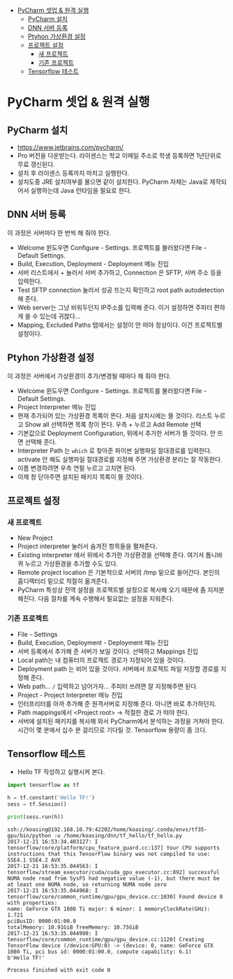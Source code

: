- [PyCharm 셋업 & 원격 실행](#pycharm-%EC%85%8B%EC%97%85-%EC%9B%90%EA%B2%A9-%EC%8B%A4%ED%96%89)
    - [PyCharm 설치](#pycharm-%EC%84%A4%EC%B9%98)
    - [DNN 서버 등록](#dnn-%EC%84%9C%EB%B2%84-%EB%93%B1%EB%A1%9D)
    - [Ptyhon 가상환경 설정](#ptyhon-%EA%B0%80%EC%83%81%ED%99%98%EA%B2%BD-%EC%84%A4%EC%A0%95)
    - [프로젝트 설정](#%ED%94%84%EB%A1%9C%EC%A0%9D%ED%8A%B8-%EC%84%A4%EC%A0%95)
        - [새 프로젝트](#%EC%83%88-%ED%94%84%EB%A1%9C%EC%A0%9D%ED%8A%B8)
        - [기존 프로젝트](#%EA%B8%B0%EC%A1%B4-%ED%94%84%EB%A1%9C%EC%A0%9D%ED%8A%B8)
    - [Tensorflow 테스트](#tensorflow-%ED%85%8C%EC%8A%A4%ED%8A%B8)

PyCharm 셋업 & 원격 실행
========================

PyCharm 설치
------------

- <https://www.jetbrains.com/pycharm/>
- Pro 버전을 다운받는다. 라이센스는 학교 이메일 주소로 학생 등록하면 1년단위로 무료 갱신된다.
- 설치 후 라이센스 등록까지 마치고 실행한다.
- 설치도중 JRE 설치여부를 물으면 같이 설치한다.
  PyCharm 자체는 Java로 제작되어서 실행하는데 Java 런타임을 필요로 한다.

DNN 서버 등록
-------------

이 과정은 서버마다 한 번씩 해 줘야 한다.

- Welcome 윈도우면 Configure - Settings. 프로젝트를 불러왔다면 File - Default Settings.
- Build, Execution, Deployment - Deployment 메뉴 진입
- 서버 리스트에서 + 눌러서 서버 추가하고, Connection 은 SFTP, 서버 주소 등을 입력한다.
- Test SFTP connection 눌러서 성공 뜨는지 확인하고 root path autodetection 해 준다.
- Web server는 그냥 비워두던지 IP주소를 입력해 준다. 이거 설정하면 주피터 편하게 쓸 수 있는데 귀찮다... 
- Mapping, Excluded Paths 탭에서는 설정이 안 떠야 정상이다. 이건 프로젝트별 설정이다.

Ptyhon 가상환경 설정
--------------------

이 과정은 서버에서 가상환경이 추가/변경될 때마다 해 줘야 한다.

- Welcome 윈도우면 Configure - Settings. 프로젝트를 불러왔다면 File - Default Settings.
- Project Interpreter 메뉴 진입
- 현재 추가되어 있는 가상환경 목록이 뜬다. 처음 설치시에는 <No interpreter> 뜰 것이다.
  리스트 누르고 Show all 선택하면 목록 창이 뜬다. 우측 + 누르고 Add Remote 선택
- 기본값으로 Deployment Configuration, 위에서 추가한 서버가 뜰 것이다. 안 뜨면 선택해 준다.
- Interpreter Path 는 `which` 로 찾아준 파이썬 실행파일 절대경로를 입력한다.
  activate 안 해도 실행파일 절대경로를 지정해 주면 가상환경 분리는 잘 작동한다.
- 이름 변경하려면 우측 연필 누르고 고치면 된다.
- 이제 창 닫아주면 설치된 패키지 목록이 뜰 것이다.

프로젝트 설정
-------------

### 새 프로젝트

- New Project
- Project interpreter 눌러서 숨겨진 항목들을 펼쳐준다.
- Existing interpreter 에서 위에서 추가한 가상환경을 선택해 준다.
  여기서 톱니바퀴 누르고 가상환경을 추가할 수도 있다.
- Remote project location 은 기본적으로 서버의 /tmp 밑으로 들어간다.
  본인의 홈디렉터리 밑으로 적절히 옮겨준다.
- PyCharm 특성상 전역 설정을 프로젝트별 설정으로 복사해 오기 때문에 좀 지저분해진다.
  다음 절차를 계속 수행해서 필요없는 설정을 지워준다.

### 기존 프로젝트

- File - Settings
- Build, Execution, Deployment - Deployment 메뉴 진입
- 서버 등록에서 추가해 준 서버가 보일 것이다. 선택하고 Mappings 진입
- Local path는 내 컴퓨터의 프로젝트 경로가 지정되어 있을 것이다.
- Deployment path 는 비어 있을 것이다. 서버에서 프로젝트 파일 저장할 경로를 지정해 준다.
- Web path... `/` 입력하고 넘어가자... 주피터 쓰려면 잘 지정해주면 된다.
- Project - Project Interpreter 메뉴 진입
- 인터프리터를 아까 추가해 준 원격서버로 지정해 준다. 아니면 바로 추가하던지.
- Path mappings에서 \<Project root\> -> 적절한 경로 가 떠야 한다.
- 서버에 설치된 패키지를 복사해 와서 PyCharm에서 분석하는 과정을 거쳐야 한다.
  시간이 몇 분에서 십수 분 걸리므로 기다릴 것. Tensorflow 용량이 좀 크다.

Tensorflow 테스트
-----------------

- Hello TF 작성하고 실행시켜 본다.
```python
import tensorflow as tf

h = tf.constant('Hello TF!')
sess = tf.Session()

print(sess.run(h))
```

```console
ssh://koasing@192.168.10.79:42202/home/koasing/.conda/envs/tf35-gpu/bin/python -u /home/koasing/dnn/tf_hello/tf_hello.py
2017-12-21 16:53:34.403127: I tensorflow/core/platform/cpu_feature_guard.cc:137] Your CPU supports instructions that this TensorFlow binary was not compiled to use: SSE4.1 SSE4.2 AVX
2017-12-21 16:53:35.044563: I tensorflow/stream_executor/cuda/cuda_gpu_executor.cc:892] successful NUMA node read from SysFS had negative value (-1), but there must be at least one NUMA node, so returning NUMA node zero
2017-12-21 16:53:35.044968: I tensorflow/core/common_runtime/gpu/gpu_device.cc:1030] Found device 0 with properties: 
name: GeForce GTX 1080 Ti major: 6 minor: 1 memoryClockRate(GHz): 1.721
pciBusID: 0000:01:00.0
totalMemory: 10.91GiB freeMemory: 10.75GiB
2017-12-21 16:53:35.044990: I tensorflow/core/common_runtime/gpu/gpu_device.cc:1120] Creating TensorFlow device (/device:GPU:0) -> (device: 0, name: GeForce GTX 1080 Ti, pci bus id: 0000:01:00.0, compute capability: 6.1)
b'Hello TF!'

Process finished with exit code 0
```
